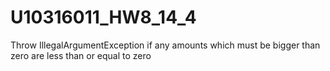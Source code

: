 # U10316011_HW8_14_4
Throw IllegalArgumentException if any amounts which must be bigger than zero are less than or equal to zero
